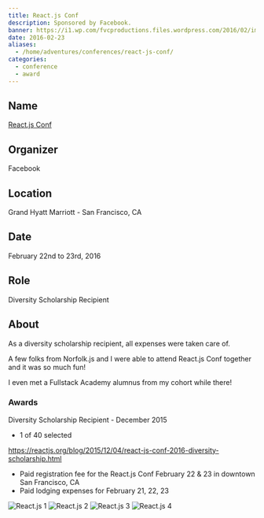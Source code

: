 ```yaml
---
title: React.js Conf
description: Sponsored by Facebook.
banner: https://i1.wp.com/fvcproductions.files.wordpress.com/2016/02/img_0413.jpg
date: 2016-02-23
aliases:
  - /home/adventures/conferences/react-js-conf/
categories:
  - conference
  - award
---
```


## Name

[React.js Conf](https://conf.reactjs.com/ "React.js Conf")

## Organizer

Facebook

## Location

Grand Hyatt Marriott - San Francisco, CA

## Date

February 22nd to 23rd, 2016

## Role

Diversity Scholarship Recipient

## About

As a diversity scholarship recipient, all expenses were taken care of.

A few folks from Norfolk.js and I were able to attend React.js Conf together and it was so much fun!

I even met a Fullstack Academy alumnus from my cohort while there!

### Awards

Diversity Scholarship Recipient - December 2015

* 1 of 40 selected

https://reactjs.org/blog/2015/12/04/react-js-conf-2016-diversity-scholarship.html

* Paid registration fee for the React.js Conf February 22 & 23 in downtown San Francisco, CA
* Paid lodging expenses for February 21, 22, 23

![React.js 1](https://i1.wp.com/fvcproductions.files.wordpress.com/2016/02/img_0419.jpg)
![React.js 2](https://i2.wp.com/fvcproductions.files.wordpress.com/2016/02/img_0411.jpg)
![React.js 3](https://i1.wp.com/fvcproductions.files.wordpress.com/2016/02/img_0413.jpg)
![React.js 4](https://i1.wp.com/fvcproductions.files.wordpress.com/2016/02/react-js-swag.jpg)
